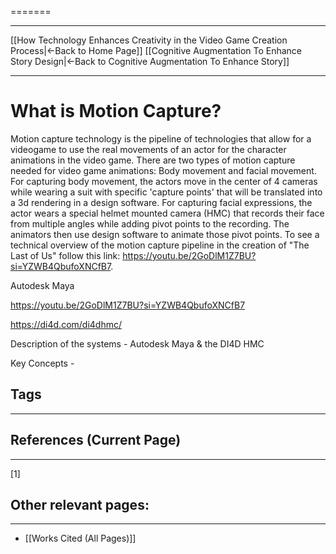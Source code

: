  =======
_____
[[How Technology Enhances Creativity in the Video Game Creation Process|←Back to Home Page]]
[[Cognitive Augmentation To Enhance Story Design|←Back to Cognitive Augmentation To Enhance Story]]
____

# What is Motion Capture?

Motion capture technology is the pipeline of technologies that allow for a videogame to use the real movements of an actor for the character animations in the video game. There are two types of motion capture needed for video game animations: Body movement and facial movement. For capturing body movement, the actors move in the center of 4 cameras while wearing a suit with specific 'capture points' that will be translated into a 3d rendering in a design software. For capturing facial expressions, the actor wears a special helmet mounted camera (HMC) that records their face from multiple angles while adding pivot points to the recording. The animators then use design software to animate those pivot points. To see a technical overview of the motion capture pipeline in the creation of "The Last of Us" follow this link: https://youtu.be/2GoDlM1Z7BU?si=YZWB4QbufoXNCfB7.



Autodesk Maya

https://youtu.be/2GoDlM1Z7BU?si=YZWB4QbufoXNCfB7

https://di4d.com/di4dhmc/

Description of the systems - Autodesk Maya & the DI4D HMC

Key Concepts - 

## Tags
_____

## References (Current Page)
____
[1] 

## Other relevant pages:
_____
- [[Works Cited (All Pages)]] 
